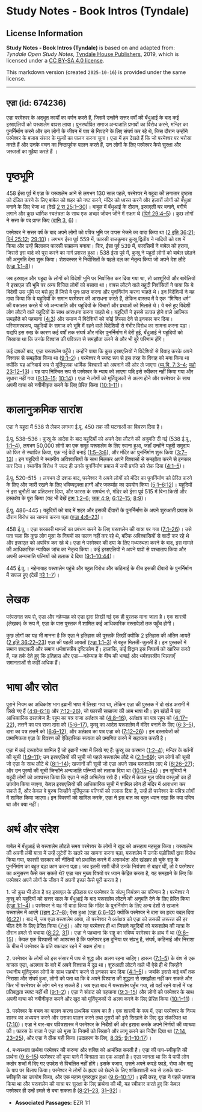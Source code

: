 # Study Notes - Book Intros (Tyndale)

## License Information

**Study Notes - Book Intros (Tyndale)** is based on and adapted from: _Tyndale Open Study Notes_, [Tyndale House Publishers](https://tyndaleopenresources.com/), 2019, which is licensed under a [CC BY-SA 4.0 license](https://creativecommons.org/licenses/by-sa/4.0/legalcode.en).

This markdown version (created `2025-10-16`) is provided under the same license.



--------------------------------

## एज्रा (id: 674236)

एज्रा परमेश्वर के अद्भुत कार्यों का वर्णन करते हैं, जिसमें उन्होंने सत्तर वर्षों की बँधुआई के बाद कई इस्राएलियों को यरूशलेम वापस लाया। पुनर्स्थापित समाज अन्यजाति प्रभावों का विरोध करने, मन्दिर का पुनर्निर्माण करने और उन लोगों के जीवन में पाप से निपटने के लिए संघर्ष कर रहे थे, जिस दौरान उन्होंने परमेश्वर के बजाय संसार के मूल्यों का पालन करना चुना। एज्रा में हम देखते हैं कि जो परमेश्वर पर भरोसा करते हैं और उनके वचन का निष्ठापूर्वक पालन करते हैं, उन लोगों के लिए परमेश्वर कैसे सुरक्षा और जरूरतों का मुहैया करते हैं ।

पृष्ठभूमि
=========

458 ईसा पूर्व में एज्रा के यरूशलेम आने से लगभग 130 साल पहले, परमेश्वर ने यहूदा की लगातार दुष्टता को दंडित करने के लिए बाबेल को शहर को नष्ट करने, मंदिर को ध्वस्त करने और हज़ारों लोगों को बँधुआ बनाने के लिए भेजा था (देखें [2 रा 25:1–30](https://ref.ly/2Kgs25:1-2Kgs25:30))। बाबुल में बँधुआई के दौरान, इस्राएली घर बनाने, बगीचे लगाने और कुछ धार्मिक स्वतंत्रता के साथ एक अच्छा जीवन जीने में सक्षम थे ([यिर्म 29:4–5](https://ref.ly/Jer29:4-Jer29:5))। कुछ लोगों ने सत्ता के पद प्राप्त किए ([दानि 3](https://ref.ly/Dan3:1-Dan3:30), [6](https://ref.ly/Dan3:6))।

परमेश्वर ने सत्तर वर्ष के बाद अपने लोगों को पवित्र भूमि पर वापस भेजने का वादा किया था ([2 इति 36:21](https://ref.ly/2Chr36:21); [यिर्म 25:12](https://ref.ly/Jer25:12); [29:10](https://ref.ly/Jer29:10))। लगभग ईसा पूर्व 559 में, फारसी राजकुमार कुस्रू द्वितीय ने मादियों को वश में किया और उन्हें मिलाकर फारसी साम्राज्य बनाया। फिर, ईसा पूर्व 539 में, फारसियों ने बाबेल को हराया, जिससे इस वादे को पूरा करने का मार्ग प्रशस्त हुआ। 538 ईसा पूर्व में, कुस्रू ने यहूदी लोगों को बाबेल छोड़ने की अनुमति देना शुरू किया। शेशबस्सर ने निर्वासितों के पहले दल का नेतृत्व किया जो अपने देश लौटे ([एज्रा 1:1–8](https://ref.ly/Ezra1:1-Ezra1:8))।

जब इस्राएल और यहूदा के लोगों को विदेशी भूमि पर निर्वासित कर दिया गया था, तो अश्शूरियों और बाबेलियों ने इस्राएल की भूमि पर अन्य विजित लोगों को बसाया था। वापस लौटने वाले यहूदी निर्वासितों ने पाया कि ये विदेशी उस भूमि पर बसे हुए हैं जिसे वे पुनः प्राप्त करना और पुनर्निर्माण करना चाहते थे। इन विदेशियों ने यह दावा किया कि वे यहूदियों के समान परमेश्वर की आराधना करते हैं, लेकिन वास्तव में वे एक “मिश्रित धर्म” की वकालत करते थे जो अन्यजाति और यहूदियों के विचारों और प्रथाओं को मिलाते थे। ये बसे हुए विदेशी लोग लौटने वाले यहूदियों के साथ आराधना करना चाहते थे। यहूदियों ने इससे उत्पन्न होने वाले आत्मिक समझौते को पहचाना ([4:3](https://ref.ly/Ezra4:3)) और समाज में विदेशियों को कोई हिस्सा देने से इनकार कर दिया। परिणामस्वरूप, यहूदियों के समाज को भूमि में रहने वाले विदेशियों से गंभीर विरोध का सामना करना पड़ा। यद्यपि इस रुख के कारण कई वर्षों तक संघर्ष और मंदिर पुनर्निर्माण में देरी हुई, बँधुआई ने यहूदियों को सिखाया था कि उनके विश्वास की पवित्रता से समझौता करने से और भी बुरे परिणाम होंगे।

कई दशकों बाद, एज्रा यरूशलेम पहुँचे। उन्होंने पाया कि कुछ इस्राएलियों ने विदेशियों से विवाह करके अपने विश्वास से समझौता किया था ([9:1–2](https://ref.ly/Ezra9:1-Ezra9:2))। परमेश्वर ने स्पष्ट रूप से इस तरह के विवाह को मना किया था क्योंकि यह अनिवार्य रूप से मूर्तिपूजक धार्मिक विश्वासों को अपनाने की ओर ले जाएगा ([व्य.वि. 7:3–4](https://ref.ly/Deut7:3-Deut7:4); [यहो 23:12–13](https://ref.ly/Josh23:12-Josh23:13))। यह पाप निश्चित रूप से परमेश्वर के न्याय को लाएगा यदि इसे स्वीकार नहीं किया गया और सुधारा नहीं गया ([9:13–15](https://ref.ly/Ezra9:13-Ezra9:15); [10:14](https://ref.ly/Ezra10:14))। एज्रा ने लोगों को मूर्तिपूजकों से अलग होने और परमेश्वर के साथ अपनी वाचा को नवीनीकृत करने के लिए प्रेरित किया ([10:1–11](https://ref.ly/Ezra10:1-Ezra10:11))।

कालानुक्रमिक सारांश
===================

एज्रा ने यहूदा में 538 से लेकर लगभग ई.पू. 450 तक की घटनाओं का विवरण दिया है।

ई.पू. 538–536। कुस्रू के आदेश के बाद यहूदियों को अपने देश लौटने की अनुमति दी गई (538 ई.पू., [1:1–4](https://ref.ly/Ezra1:1-Ezra1:4)), लगभग 50,000 लोगों का एक समूह यरूशलेम के लिए रवाना हुआ, जहाँ उन्होंने यहूदी समुदाय को फिर से स्थापित किया, एक नई वेदी बनाई ([1:5–3:6](https://ref.ly/Ezra1:5-Ezra3:6)), और मंदिर का पुनर्निर्माण शुरू किया ([3:7–13](https://ref.ly/Ezra3:7-Ezra3:13))। इन यहूदियों ने स्थानीय अविश्वासियों के साथ मिलकर अपने विश्वासों से समझौता करने से इनकार कर दिया। स्थानीय विरोध ने जल्द ही उनके पुनर्निर्माण प्रयास में सभी प्रगति को रोक दिया ([4:1–5](https://ref.ly/Ezra4:1-Ezra4:5))।

ई.पू. 520–515 । लगभग दो दशक बाद, परमेश्वर ने अपने लोगों को मंदिर का पुनर्निर्माण को प्रेरित करने के लिए और जारी रखने के लिए भविष्यद्वक्ता हाग्गै और जकर्याह का उपयोग किया ([5:1–6:12](https://ref.ly/Ezra5:1-Ezra6:12))। यहूदियों ने इस चुनौती का प्रतिउत्तर दिया, और फारस के समर्थन से, मंदिर को ईसा पूर्व 515 में बिना किसी और हस्तक्षेप के पूरा किया (यह भी देखें [हाग 1:2–6](https://ref.ly/Hag1:2-Hag1:6); [जक 4:9](https://ref.ly/Zech4:9); [6:12–15](https://ref.ly/Zech6:12-Zech6:15); [8:9](https://ref.ly/Zech8:9))।

ई.पू. 486–445। यहूदियों को बाद में शहर और इसकी दीवारों के पुनर्निर्माण के अपने शुरुआती प्रयास के दौरान विरोध का सामना करना पड़ा ([एज्रा 4:6–23](https://ref.ly/Ezra4:6-Ezra4:23))।

458 ई.पू.। एज्रा सरकारी मामलों का प्रबंधन करने के लिए यरूशलेम की यात्रा पर गया ([7:1–26](https://ref.ly/Ezra7:1-Ezra7:26))। उसे पता चला कि कुछ लोग मूसा के नियमों का पालन नहीं कर रहे थे, बल्कि अविश्वासियों से शादी कर रहे थे और इस्राएल को अपवित्र कर रहे थे। एज्रा ने परमेश्वर की दया के लिए मध्यस्थता करने के बाद, इस मामले की आधिकारिक न्यायिक जांच का नेतृत्व किया। कई इस्राएलियों ने अपने पापों से पश्चाताप किया और अपनी अन्यजाति पत्नियों को तलाक दे दिया ([9:1–10:44](https://ref.ly/Ezra9:1-Ezra10:44))। 

445 ई.पू.। नहेमायाह यरूशलेम पहुंचे और बहुत विरोध और कठिनाई के बीच इसकी दीवारों के पुनर्निर्माण में सफल हुए (देखें [नहे 1–7](https://ref.ly/Neh1:1-Neh7:73))।

लेखक
====

परंपरागत रूप से, एज्रा और नहेम्याह को एज्रा द्वारा लिखी गई एक ही पुस्तक माना जाता है। एक शास्त्री (लेखक) के रूप में, एज्रा के पास पुस्तक में शामिल कई आधिकारिक दस्तावेज़ों तक पहुँच होगी।

कुछ लोगों का यह भी मानना है कि एज्रा ने इतिहास की पुस्तकें लिखीं क्योंकि 2 इतिहास की अंतिम आयतें ([2 इति 36:22–23](https://ref.ly/2Chr36:22-2Chr36:23)) एज्रा की पहली आयतों ([एज्रा 1:1–3](https://ref.ly/Ezra1:1-Ezra1:3)) से बहुत मिलती\-जुलती हैं। इन पुस्तकों में समान शब्दावली और समान धर्मशास्त्रीय दृष्टिकोण हैं। हालांकि, कई विद्वान इस निष्कर्ष को खारिज करते हैं, यह तर्क देते हुए कि इतिहास और एज्रा—नहेम्याह के बीच की भाषाई और धर्मशास्त्रीय भिन्नताएँ समानताओं से कहीं अधिक हैं।

भाषा और स्रोत
=============

पुराने नियम का अधिकांश भाग इब्रानी भाषा में लिखा गया था, लेकिन एज्रा की पुस्तक में दो खंड अरामी में लिखे गए हैं ([4:8–6:18](https://ref.ly/Ezra4:8-Ezra6:18) और [7:12–26](https://ref.ly/Ezra7:12-Ezra7:26)), जो फारसी साम्राज्य की आम भाषा थी। इन खंडों में छह आधिकारिक दस्तावेज हैं: रहूम का पत्र राजा अर्तक्षत्र को ([4:8–16](https://ref.ly/Ezra4:8-Ezra4:16)), अर्तक्षत्र का पत्र रहूम को ([4:17–22](https://ref.ly/Ezra4:17-Ezra4:22)), तत्तनै का पत्र राजा दारा को ([5:6–17](https://ref.ly/Ezra5:6-Ezra5:17)), कुस्रू का आदेश यरूशलेम में मंदिर बनाने के लिए ([6:3–5](https://ref.ly/Ezra6:3-Ezra6:5)), दारा का पत्र तत्तनै को ([6:6–12](https://ref.ly/Ezra6:6-Ezra6:12)), और अर्तक्षत्र का पत्र एज्रा को ([7:12–26](https://ref.ly/Ezra7:12-Ezra7:26))। इन दस्तावेजों की प्रामाणिकता एज्रा के विवरण की ऐतिहासिक सत्यता को प्रमाणित करने में सहायता करती है। 

एज्रा में कई दस्तावेज शामिल हैं जो इब्रानी भाषा में लिखे गए हैं: कुस्रू का फरमान ([1:2–4](https://ref.ly/Ezra1:2-Ezra1:4)); मन्दिर के बर्तनों की सूची ([1:9–11](https://ref.ly/Ezra1:9-Ezra1:11)); उन इस्राएलियों की सूची जो पहले यरूशलेम लौटे थे ([2:1–69](https://ref.ly/Ezra2:1-Ezra2:69)); उन लोगों की सूची जो एज्रा के साथ लौटे थे ([8:1–14](https://ref.ly/Ezra8:1-Ezra8:14)); खजानों की सूची जो एज्रा अपने साथ यरूशलेम लाए थे ([8:26–27](https://ref.ly/Ezra8:26-Ezra8:27)); और उन पुरुषों की सूची जिन्होंने अन्यजाति पत्नियों को तलाक दिया था ([10:18–44](https://ref.ly/Ezra10:18-Ezra10:44))। इन सूचियों ने यहूदी लोगों को आश्वस्त किया कि एज्रा ने सही अभिलेख रखे हैं। मंदिर में केवल मूल पवित्र वस्तुओं का ही उपयोग किया जाएगा, केवल इस्राएलियों की आधिकारिक सूची में शामिल लोग ही मंदिर में आराधना कर सकते हैं, और केवल वे पुरुष जिन्होंने मूर्तिपूजक पत्नियों को तलाक दिया है, उन्हें ही परमेश्वर के पवित्र लोगों में शामिल किया जाएगा। इन विवरणों को शामिल करके, एज्रा ने इस बात का बहुत ध्यान रखा कि क्या पवित्र था और क्या नहीं।

अर्थ और संदेश
=============

बाबेल में बँधुआई से यरूशलेम लौटते समय परमेश्वर के लोगों ने खुद को असहाय महसूस किया। यरूशलेम की अपनी लंबी यात्रा में उन्हें लुटेरों के खतरे का सामना करना पड़ा, यरूशलेम में उनके पड़ोसियों द्वारा विरोध किया गया, फारसी सरकार की नीतियों को प्रभावित करने में असमर्थता और खंडहर हो चुके राष्ट्र के पुनर्निर्माण का बहुत बड़ा काम करना पड़ा। जब इतनी सारी चीजें उनके नियंत्रण से बाहर थीं, तो वे परमेश्वर का अनुसरण कैसे कर सकते थे? एज्रा चार मुख्य विषयों पर ध्यान केंद्रित करता है, यह समझाने के लिए कि परमेश्वर अपने लोगों के जीवन में अपनी इच्छा कैसे पूरी करता है।

1\. जो कुछ भी होता है वह इस्राएल के इतिहास पर परमेश्वर के संप्रभु नियंत्रण का परिणाम है। परमेश्वर ने कुस्रू को यहूदियों को सत्तर साल के बँधुआई के बाद यरूशलेम लौटने की अनुमति देने के लिए प्रेरित किया ([एज्रा 1:1–4](https://ref.ly/Ezra1:1-Ezra1:4))। परमेश्वर ने यह भी वादा किया कि मंदिर के पुनर्निर्माण के लिए अन्य देशों से खजाने यरूशलेम में आएंगे (([हाग् 2:7–8](https://ref.ly/Hag2:7-Hag2:8)); ऐसा हुआ ([एज्रा 6:6–12](https://ref.ly/Ezra6:6-Ezra6:12)) क्योंकि परमेश्वर ने दारा का हृदय बदल दिया ([6:22](https://ref.ly/Ezra6:22))। बाद में, जब एज्रा यरूशलेम आया, तो परमेश्वर ने अर्तक्षत्र को एज्रा को उसकी ज़रूरत की हर चीज़ देने के लिए प्रेरित किया ([7:6](https://ref.ly/Ezra7:6))। और यह परमेश्वर ही था जिसने यहूदियों को यरूशलेम की यात्रा के दौरान हमले से बचाया ([8:22](https://ref.ly/Ezra8:22), [31](https://ref.ly/Ezra8:31))। एज्रा ने पहचाना कि राष्ट्र का भविष्य परमेश्वर के हाथ में था ([9:6–15](https://ref.ly/Ezra9:6-Ezra9:15))। केवल एक विश्वासी जो आश्वस्त है कि परमेश्वर इस दुनिया पर संप्रभु है, संघर्ष, कठिनाई और निराशा के बीच में परमेश्वर के प्रति वफादार रहने में सक्षम होगा।

2\. परमेश्वर के लोगों को इस संसार में पाप से शुद्ध और अलग रहना चाहिए। हारून ([7:1–5](https://ref.ly/Ezra7:1-Ezra7:5)) के वंश से एक याजक एज्रा, अलगाव के बारे में अपने विश्वास में दृढ़ था। शुरुआती लौटने वाले भी ऐसे ही थे जिन्होंने स्थानीय मूर्तिपूजक लोगों के साथ सहयोग करने से इनकार कर दिया ([4:1–5](https://ref.ly/Ezra4:1-Ezra4:5))। जबकि इससे कई वर्षों तक निराशा और संघर्ष हुआ, लोगों को पता था कि वे अपने विश्वास की शुद्धता से समझौता नहीं कर सकते और फिर भी परमेश्वर के लोग बने रह सकते हैं। जब एज्रा बाद में यरूशलेम पहुँच गया, तो वहाँ रहने वालों में यह प्रतिबद्धता स्पष्ट नहीं थी ([9:1–2](https://ref.ly/Ezra9:1-Ezra9:2))। एज्रा ने संकट को पहचाना ([9:3–15](https://ref.ly/Ezra9:3-Ezra9:15)) और लोगों को परमेश्वर के साथ अपनी वाचा को नवीनीकृत करने और खुद को मूर्तिपूजकों से अलग करने के लिए प्रेरित किया ([10:1–11](https://ref.ly/Ezra10:1-Ezra10:11))।

3\. परमेश्वर के वचन का पालन करना प्राथमिक महत्व का है। एक शास्त्री के रूप में, एज्रा परमेश्वर के नियम शास्त्र का अध्ययन करने और उसका पालन करने तथा दूसरों को इसे सिखाने के लिए दृढ़ संकल्पित था ([7:10](https://ref.ly/Ezra7:10))। एज्रा ने बार\-बार पवित्रशास्त्र में परमेश्वर के निर्देशों की ओर इशारा करके अपने निर्णयों की व्याख्या की। फारस के राजा ने एज्रा को मूसा के नियमों को सिखाने और लागू करने का निर्देश दिया था ([7:14](https://ref.ly/Ezra7:14), [23–25](https://ref.ly/Ezra7:23-Ezra7:25)), और एज्रा ने ठीक यही किया (उदाहरण के लिए, [8:35](https://ref.ly/Ezra8:35); [9:1–10:17](https://ref.ly/Ezra9:1-Ezra10:17))।

4\. मध्यस्थता प्रार्थना परमेश्वर की करुणा और शक्ति को आमंत्रित करती है। एज्रा की पाप\-स्वीकृति की प्रार्थना ([9:6–15](https://ref.ly/Ezra9:6-Ezra9:15)) परमेश्वर की कृपा पाने में विनम्रता का एक आदर्श है। एज्रा जानता था कि ये पापी लोग कठोर शब्दों में दिए गए उपदेश से विचलित नहीं होंगे। इसके बजाय, उसने अपने कपड़े फाड़े, रोया और राष्ट्र के पाप पर विलाप किया। परमेश्वर ने लोगों के ह्रदय को छेदने के लिए शक्तिशाली रूप से उसके पाप\-स्वीकृति का उपयोग किया, और एक महान पुनरुद्धार हुआ ([9:6–10:17](https://ref.ly/Ezra9:6-Ezra10:17))। इसी तरह, एज्रा ने पहले उपवास किया था और यरूशलेम की यात्रा पर सुरक्षा के लिए प्रार्थना की थी, यह स्वीकार करते हुए कि केवल परमेश्वर ही उन्हें हमले से बचा सकता है ([8:21–23](https://ref.ly/Ezra8:21-Ezra8:23), [31–32](https://ref.ly/Ezra8:31-Ezra8:32))।

* **Associated Passages:** EZR 1:1

